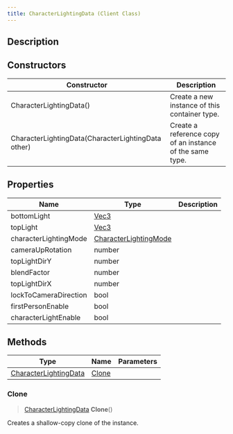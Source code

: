 ```yaml
---
title: CharacterLightingData (Client Class)
---
```

## Description

## Constructors

| Constructor                                        | Description                                              |
| -------------------------------------------------- | -------------------------------------------------------- |
| CharacterLightingData()                            | Create a new instance of this container type.            |
| CharacterLightingData(CharacterLightingData other) | Create a reference copy of an instance of the same type. |

## Properties

| Name                  | Type                                                               | Description |
| --------------------- | ------------------------------------------------------------------ | ----------- |
| bottomLight           | [Vec3](/vext/ref/cls/shr/Vec3)                                  |             |
| topLight              | [Vec3](/vext/ref/cls/shr/Vec3)                                  |             |
| characterLightingMode | [CharacterLightingMode](/vext/ref/cls/fb/characterlightingmode) |             |
| cameraUpRotation      | number                                                             |             |
| topLightDirY          | number                                                             |             |
| blendFactor           | number                                                             |             |
| topLightDirX          | number                                                             |             |
| lockToCameraDirection | bool                                                               |             |
| firstPersonEnable     | bool                                                               |             |
| characterLightEnable  | bool                                                               |             |

## Methods

| Type                                                                | Name            | Parameters |
| ------------------------------------------------------------------- | --------------- | ---------- |
| [CharacterLightingData](/vext/ref/cls/clt/characterlightingdata) | [Clone](#clone) |            |

### Clone

> [CharacterLightingData](/vext/ref/cls/clt/characterlightingdata) **Clone**()

Creates a shallow-copy clone of the instance.

